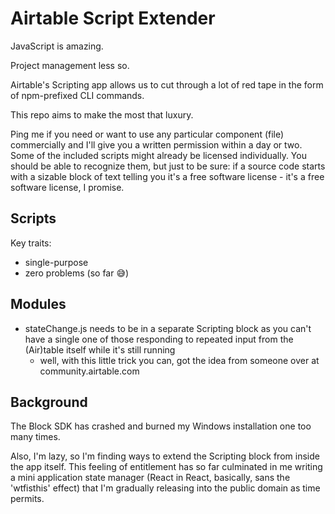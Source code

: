 # Airtable Script Extender

JavaScript is amazing. 

Project management less so. 

Airtable's Scripting app allows us to cut through a lot of red tape in the form of npm-prefixed CLI commands.

This repo aims to make the most that luxury.

Ping me if you need or want to use any particular component (file) commercially and I'll give you a written permission within a day or two.
Some of the included scripts might already be licensed individually.
You should be able to recognize them, but just to be sure: if a source code starts with a sizable block of text telling you it's a
free software license - it's a free software license, I promise.

## Scripts
Key traits:
- single-purpose
- zero problems (so far 😅)

## Modules

- stateChange.js needs to be in a separate Scripting block as you can't have a single one of those responding to repeated input from the (Air)table itself while it's still running
    - well, with this little trick you can, got the idea from someone over at community.airtable.com

## Background

The Block SDK has crashed and burned my Windows installation one too many times.

Also, I'm lazy, so I'm finding ways to extend the Scripting block from inside the app itself. This feeling of entitlement has so far culminated in me writing a mini application state manager (React in React, basically, sans the 'wtfisthis' effect) that I'm gradually releasing into the public domain as time permits.
